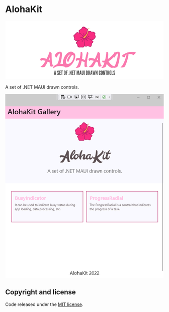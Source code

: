 # AlohaKit

![AlohaKit](images/alohakit.png)

A set of .NET MAUI drawn controls.

![AlohaKit Gallery](images/alohakit-gallery.png)

## Copyright and license

Code released under the [MIT license](https://opensource.org/licenses/MIT).